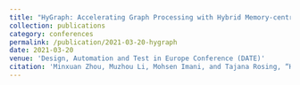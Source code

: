 ```yaml
---
title: "HyGraph: Accelerating Graph Processing with Hybrid Memory-centric Computing"
collection: publications
category: conferences
permalink: /publication/2021-03-20-hygraph
date: 2021-03-20
venue: 'Design, Automation and Test in Europe Conference (DATE)'
citation: 'Minxuan Zhou, Muzhou Li, Mohsen Imani, and Tajana Rosing, “HyGraph: Accelerating Graph Processing with Hybrid Memory-centric Computing”, Design, Automation and Test in Europe Conference (DATE), 2021'
---
```


